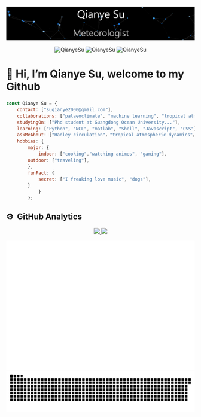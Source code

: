 [![](https://raw.githubusercontent.com/QianyeSu/QianyeSu/master/profile.gif)](https://github.com/QianyeSu/)<!-- If you want the template for my gif, email me! -->
<!--<p align="center"> <img src="#" /> </p>
<p align="center"> <img src="#" /> </p>-->
<p align="center"> <img src="https://komarev.com/ghpvc/?username=QianyeSu&logoColor=white&color=FFDE59" alt="QianyeSu" /> <img
src="https://img.shields.io/github/followers/QianyeSu?style=social" alt="QianyeSu" /> <img
src="https://img.shields.io/github/last-commit/QianyeSu/QianyeSu" alt="QianyeSu
" />  </p>
  
# 👋 Hi, I’m Qianye Su, welcome to my Github

```javascript
const Qianye Su = {
    contact: ["suqianye2000@gmail.com"],
    collaborations: ["palaeoclimate", "machine learning", "tropical atmospheric dynamics"],
    studyingOn: ["Phd student at Guangdong Ocean University..."],
    learning: ["Python", "NCL", "matlab", "Shell", "Javascript", "CSS"],
    askMeAbout: ["Hadley circulation"，"tropical atmospheric dynamics"，"CESM"],
    hobbies: {
        major: {
            indoor: ["cooking","watching animes", "gaming"],
	    outdoor: ["traveling"],
        },
        funFact: {
            secret: ["I freaking love music", "dogs"],
		}
            }
        };
```
<!--
### Languages

![Python](https://img.shields.io/badge/-Python-000?&logo=Python)
![JavaScript](https://img.shields.io/badge/-JavaScript-000?&logo=JavaScript)
![NCL](https://img.shields.io/badge/NCL-green?&logo=NCL)
![Matlab](https://img.shields.io/badge/matlab-orange?&logo=Matlab)
![Shell](https://img.shields.io/badge/-Shell-blue?logo=Shell)
-->
## ⚙️ &nbsp;GitHub Analytics

<div align="center">
  <a href="https://github.com/QianyeSu">
    <img height="180em" src="https://github-readme-stats.vercel.app/api?username=QianyeSu&show_icons=true&hide_border=true"/>
    <img height="180em" src="https://github-readme-stats.vercel.app/api/top-langs/?username=QianyeSu&hide_border=true&layout=compact"/>
  </a>
</div>

<!--
<p>
  <br>
  <a href="https://github.com/QianyeSu">
    <img height="180em" src="https://github-readme-stats.vercel.app/api?username=QianyeSu&show_icons=true&hide_border=true"/>
    <img height="180em" src="https://github-readme-stats.anuraghazra1.vercel.app/api/top-langs/?username=QianyeSu&hide_border=true&layout=compact" />
  </a>
  <br>
  <br>
  <a href="https://github.com/QianyeSu">
      <img height="180em" src="https://github-readme-streak-stats.herokuapp.com/?user=QianyeSu&hide_border=true"/>  
  </a> 
</p>
-->

<p align="center">
  <img width="800" src="assets/metrics.plugin.isocalendar.fullyear.svg" alt="Isometric calendar"/>
  <img width="800" src="assets/snake.svg" alt="snake"/>
</p>

<!--
## ⚙️ &nbsp;Activity
| Activity time | Commit time |
| --- | --- |
| ![](https://github-profile-summary-cards.vercel.app/api/cards/profile-details?username=QianyeSu&theme=github)  | ![](https://github-profile-summary-cards.vercel.app/api/cards/productive-time?username=QianyeSu&theme=github) |
-->



<!--
**QianyeSu/QianyeSu** is a ✨ _special_ ✨ repository because its `README.md` (this file) appears on your GitHub profile.
#### 💬 Ask me about anything related to atmosphere science.
#### ⚡ I'm happy to answer any questions about the Hadley Circulation.
Here are some ideas to get you started:
## 👋 Hi, I’m Qianye Su, currently a Master's student at Guangdong Ocean University.
#### 🔭 I’m interested in Hadley Circulation
#### 🌱 I’m currently learning advanced data analysis techniques and exploring their applications in atmospheric science and ocean-atmosphere interactions.
#### 👯 I’m currently studying the Community Earth System Model (CESM).
#### 🤔 I’m looking to collaborate on projects involving tropical atmospheric dynamics, machine learning, paleoclimate.
#### 📫 How to reach me: suqianye2000@gmail.com
#### 😄 Pronouns: He/Him
#### 💬 I'm happy to answer any questions about the Hadley Circulation.

# ![Shell](https://img.shields.io/badge/-Spring-000?&logo=Shell)
## ⚙️ &nbsp;GitHub Analytics
| My Github Stats | Programming Languages I use |
| --- | --- |
| ![ github stats](https://github-readme-stats.vercel.app/api?username=QianyeSu&show_icons=true&title_color=0099ff&icon_color=0099ff&text_color=333333&bg_color=ffffff&count_private=true) | ![ top languages](https://github-readme-stats.vercel.app/api/top-langs/?username=QianyeSu&show_icons=true&title_color=0099ff&icon_color=0099ff&text_color=333333&bg_color=ffffff&count_private=true&layout=compact) |
| Activity time | Commit time |
| ![](https://github-profile-summary-cards.vercel.app/api/cards/profile-details?username=QianyeSu&theme=github)  | ![](https://github-profile-summary-cards.vercel.app/api/cards/productive-time?username=QianyeSu&theme=github) |

## ⚙️ &nbsp;Activity time

-->
